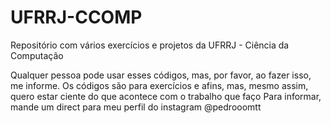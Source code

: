 # UFRRJ-CCOMP

Repositório com vários exercícios e projetos da UFRRJ - Ciência da Computação

Qualquer pessoa pode usar esses códigos, mas, por favor, ao fazer isso, me informe. Os códigos são para exercícios e afins, mas, mesmo assim, quero estar ciente do que acontece com o trabalho que faço
Para informar, mande um direct para meu perfil do instagram @pedrooomtt
